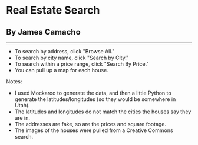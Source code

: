 # Real Estate Search
## By James Camacho
----
- To search by address, click "Browse All."
- To search by city name, click "Search by City."
- To search within a price range, click "Search By Price."
- You can pull up a map for each house.

Notes:

- I used Mockaroo to generate the data, and then a little Python to
generate the latitudes/longitudes (so they would be somewhere in Utah).
- The latitudes and longitudes do not match the cities the houses say they are in.
- The addresses are fake, so are the prices and square footage.
- The images of the houses were pulled from a Creative Commons search.
